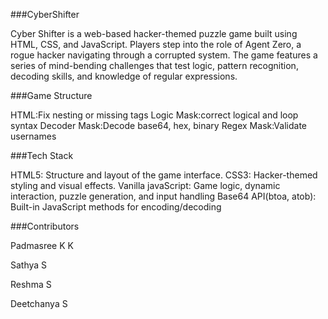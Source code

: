 ###CyberShifter

Cyber Shifter is a web-based hacker-themed puzzle game built using HTML, CSS, and JavaScript. Players step into the role of Agent Zero, a rogue hacker navigating through a corrupted system. The game features a series of mind-bending challenges that test logic, pattern recognition, decoding skills, and knowledge of regular expressions.

###Game Structure

HTML:Fix nesting or missing tags
Logic Mask:correct logical and loop syntax
Decoder Mask:Decode base64, hex, binary
Regex Mask:Validate usernames

###Tech Stack

HTML5: Structure and layout of the game interface.
CSS3: Hacker-themed styling and visual effects.
Vanilla javaScript: Game logic, dynamic interaction, puzzle generation, and input handling
Base64 API(btoa, atob): Built-in JavaScript methods for encoding/decoding

###Contributors

Padmasree K K

Sathya S

Reshma S

Deetchanya S
